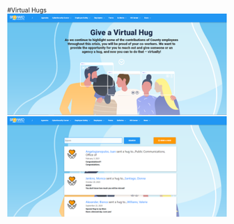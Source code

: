 #Virtual Hugs
![Virtual Hugs Screenshot 1](https://github.com/isArrayDesigner/Codefolio/blob/main/virtual_hugs/img/virtual_hugs_img1.png)
![Virtual Hugs Screenshot 2](https://github.com/isArrayDesigner/Codefolio/blob/main/virtual_hugs/img/virtual_hugs_img2.png)